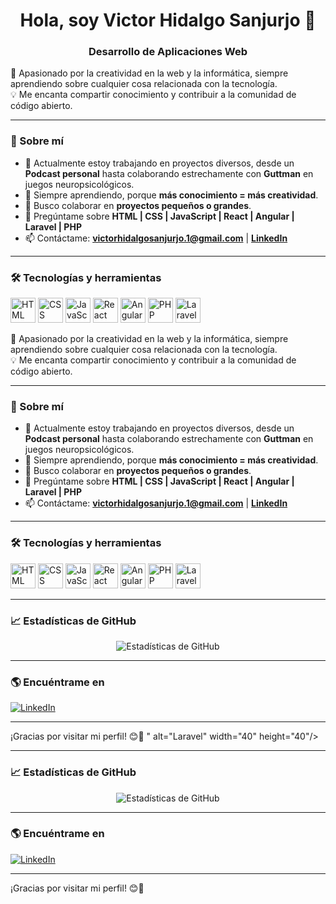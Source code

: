 <!-- Encabezado principal con nombre y breve presentación -->
<h1 align="center">Hola, soy Victor Hidalgo Sanjurjo 👋</h1>
<h3 align="center">Desarrollo de Aplicaciones Web</h3>

<!-- Descripción breve -->
🎯 Apasionado por la creatividad en la web y la informática, siempre aprendiendo sobre cualquier cosa relacionada con la tecnología.  
💡 Me encanta compartir conocimiento y contribuir a la comunidad de código abierto.  

---

### 🚀 Sobre mí
- 🔭 Actualmente estoy trabajando en proyectos diversos, desde un **Podcast personal** hasta colaborando estrechamente con **Guttman** en juegos neuropsicológicos.  
- 🌱 Siempre aprendiendo, porque **más conocimiento = más creatividad**.  
- 👯 Busco colaborar en **proyectos pequeños o grandes**.  
- 💬 Pregúntame sobre **HTML | CSS | JavaScript | React | Angular | Laravel | PHP**  
- 📫 Contáctame: **[victorhidalgosanjurjo.1@gmail.com](mailto:victorhidalgosanjurjo.1@gmail.com)** | **[LinkedIn](https://www.linkedin.com/in/vichidsan/)**  

---

### 🛠️ Tecnologías y herramientas
<p align="left">
  <img src="https://cdn.jsdelivr.net/gh/devicons/devicon/icons/html5/html5-original.svg" alt="HTML" width="40" height="40"/>
  <img src="https://cdn.jsdelivr.net/gh/devicons/devicon/icons/css3/css3-original.svg" alt="CSS" width="40" height="40"/>
  <img src="https://cdn.jsdelivr.net/gh/devicons/devicon/icons/javascript/javascript-original.svg" alt="JavaScript" width="40" height="40"/>
  <img src="https://cdn.jsdelivr.net/gh/devicons/devicon/icons/react/react-original.svg" alt="React" width="40" height="40"/>
  <img src="https://cdn.jsdelivr.net/gh/devicons/devicon/icons/angularjs/angularjs-original.svg" alt="Angular" width="40" height="40"/>
  <img src="https://cdn.jsdelivr.net/gh/devicons/devicon/icons/php/php-original.svg" alt="PHP" width="40" height="40"/>
  <img src="https://cdn.simpleicons.org/laravel/FF2D20" alt="Laravel" width="40" height="40"/>




<!-- Descripción breve -->
🎯 Apasionado por la creatividad en la web y la informática, siempre aprendiendo sobre cualquier cosa relacionada con la tecnología.  
💡 Me encanta compartir conocimiento y contribuir a la comunidad de código abierto.  

---

### 🚀 Sobre mí
- 🔭 Actualmente estoy trabajando en proyectos diversos, desde un **Podcast personal** hasta colaborando estrechamente con **Guttman** en juegos neuropsicológicos.  
- 🌱 Siempre aprendiendo, porque **más conocimiento = más creatividad**.  
- 👯 Busco colaborar en **proyectos pequeños o grandes**.  
- 💬 Pregúntame sobre **HTML | CSS | JavaScript | React | Angular | Laravel | PHP**  
- 📫 Contáctame: **[victorhidalgosanjurjo.1@gmail.com](mailto:victorhidalgosanjurjo.1@gmail.com)** | **[LinkedIn](https://www.linkedin.com/in/vichidsan/)**  

---

### 🛠️ Tecnologías y herramientas
<p align="left">
  <img src="https://cdn.jsdelivr.net/gh/devicons/devicon/icons/html5/html5-original.svg" alt="HTML" width="40" height="40"/>
  <img src="https://cdn.jsdelivr.net/gh/devicons/devicon/icons/css3/css3-original.svg" alt="CSS" width="40" height="40"/>
  <img src="https://cdn.jsdelivr.net/gh/devicons/devicon/icons/javascript/javascript-original.svg" alt="JavaScript" width="40" height="40"/>
  <img src="https://cdn.jsdelivr.net/gh/devicons/devicon/icons/react/react-original.svg" alt="React" width="40" height="40"/>
  <img src="https://cdn.jsdelivr.net/gh/devicons/devicon/icons/angularjs/angularjs-original.svg" alt="Angular" width="40" height="40"/>
  <img src="https://cdn.jsdelivr.net/gh/devicons/devicon/icons/php/php-original.svg" alt="PHP" width="40" height="40"/>
  <img src="https://cdn.jsdelivr.net/gh/devicons/devicon/icons/laravel/laravel-plain.svg" alt="Laravel" width="40" height="40"/>
</p>

---

### 📈 Estadísticas de GitHub
<p align="center">
  <img src="https://github-readme-stats.vercel.app/api?username=Vixtor120&show_icons=true&theme=radical" alt="Estadísticas de GitHub" />
</p>

---

### 🌎 Encuéntrame en
[![LinkedIn](https://img.shields.io/badge/LinkedIn-Profile-blue?logo=linkedin)](https://www.linkedin.com/in/vichidsan/)

---

¡Gracias por visitar mi perfil! 😊🚀
" alt="Laravel" width="40" height="40"/>
</p>

---

### 📈 Estadísticas de GitHub
<p align="center">
  <img src="https://github-readme-stats.vercel.app/api?username=Vixtor120&show_icons=true&theme=radical" alt="Estadísticas de GitHub" />
</p>

---

### 🌎 Encuéntrame en
[![LinkedIn](https://img.shields.io/badge/LinkedIn-Profile-blue?logo=linkedin)](https://www.linkedin.com/in/vichidsan/)

---

¡Gracias por visitar mi perfil! 😊🚀

